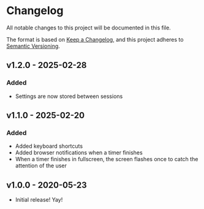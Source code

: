 # Changelog
All notable changes to this project will be documented in this file.

The format is based on [Keep a Changelog](https://keepachangelog.com/en/1.0.0/),
and this project adheres to [Semantic Versioning](https://semver.org/spec/v2.0.0.html).

<!---
## [Unreleased]
### Added
### Changed
### Deprecated
### Removed
### Fixed
### Security
--->

## v1.2.0 - 2025-02-28
### Added
- Settings are now stored between sessions

## v1.1.0 - 2025-02-20
### Added
- Added keyboard shortcuts
- Added browser notifications when a timer finishes
- When a timer finishes in fullscreen, the screen flashes once to catch the attention of the user

## v1.0.0 - 2020-05-23
- Initial release! Yay!

